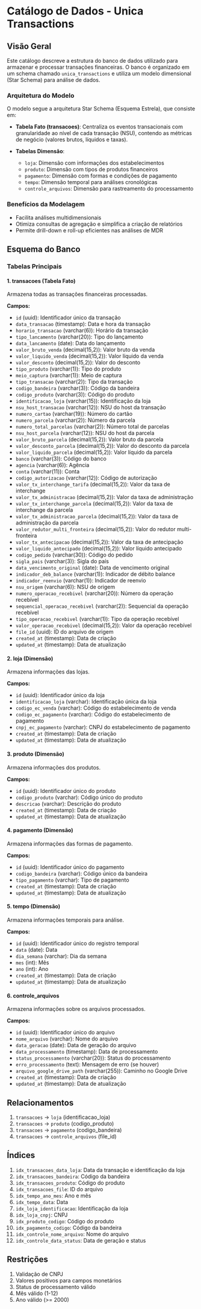 # Catálogo de Dados - Unica Transactions

## Visão Geral
Este catálogo descreve a estrutura do banco de dados utilizado para armazenar e processar transações financeiras. O banco é organizado em um schema chamado `unica_transactions` e utiliza um modelo dimensional (Star Schema) para análise de dados.

### Arquitetura do Modelo
O modelo segue a arquitetura Star Schema (Esquema Estrela), que consiste em:

- **Tabela Fato (transacoes)**: Centraliza os eventos transacionais com granularidade ao nível de cada transação (NSU), contendo as métricas de negócio (valores brutos, líquidos e taxas).

- **Tabelas Dimensão**:
  - `loja`: Dimensão com informações dos estabelecimentos
  - `produto`: Dimensão com tipos de produtos financeiros
  - `pagamento`: Dimensão com formas e condições de pagamento
  - `tempo`: Dimensão temporal para análises cronológicas
  - `controle_arquivos`: Dimensão para rastreamento do processamento

### Benefícios da Modelagem
- Facilita análises multidimensionais
- Otimiza consultas de agregação e simplifica a criação de relatórios
- Permite drill-down e roll-up eficientes nas análises de MDR

## Esquema do Banco

### Tabelas Principais

#### 1. transacoes (Tabela Fato)
Armazena todas as transações financeiras processadas.

**Campos:**
- `id` (uuid): Identificador único da transação
- `data_transacao` (timestamp): Data e hora da transação
- `horario_transacao` (varchar(6)): Horário da transação
- `tipo_lancamento` (varchar(20)): Tipo do lançamento
- `data_lancamento` (date): Data do lançamento
- `valor_bruto_venda` (decimal(15,2)): Valor bruto da venda
- `valor_liquido_venda` (decimal(15,2)): Valor líquido da venda
- `valor_desconto` (decimal(15,2)): Valor do desconto
- `tipo_produto` (varchar(1)): Tipo do produto
- `meio_captura` (varchar(1)): Meio de captura
- `tipo_transacao` (varchar(2)): Tipo da transação
- `codigo_bandeira` (varchar(3)): Código da bandeira
- `codigo_produto` (varchar(3)): Código do produto
- `identificacao_loja` (varchar(15)): Identificação da loja
- `nsu_host_transacao` (varchar(12)): NSU do host da transação
- `numero_cartao` (varchar(19)): Número do cartão
- `numero_parcela` (varchar(2)): Número da parcela
- `numero_total_parcelas` (varchar(2)): Número total de parcelas
- `nsu_host_parcela` (varchar(12)): NSU do host da parcela
- `valor_bruto_parcela` (decimal(15,2)): Valor bruto da parcela
- `valor_desconto_parcela` (decimal(15,2)): Valor do desconto da parcela
- `valor_liquido_parcela` (decimal(15,2)): Valor líquido da parcela
- `banco` (varchar(3)): Código do banco
- `agencia` (varchar(6)): Agência
- `conta` (varchar(11)): Conta
- `codigo_autorizacao` (varchar(12)): Código de autorização
- `valor_tx_interchange_tarifa` (decimal(15,2)): Valor da taxa de interchange
- `valor_tx_administracao` (decimal(15,2)): Valor da taxa de administração
- `valor_tx_interchange_parcela` (decimal(15,2)): Valor da taxa de interchange da parcela
- `valor_tx_administracao_parcela` (decimal(15,2)): Valor da taxa de administração da parcela
- `valor_redutor_multi_fronteira` (decimal(15,2)): Valor do redutor multi-fronteira
- `valor_tx_antecipacao` (decimal(15,2)): Valor da taxa de antecipação
- `valor_liquido_antecipado` (decimal(15,2)): Valor líquido antecipado
- `codigo_pedido` (varchar(30)): Código do pedido
- `sigla_pais` (varchar(3)): Sigla do país
- `data_vencimento_original` (date): Data de vencimento original
- `indicador_deb_balance` (varchar(1)): Indicador de débito balance
- `indicador_reenvio` (varchar(1)): Indicador de reenvio
- `nsu_origem` (varchar(6)): NSU de origem
- `numero_operacao_recebivel` (varchar(20)): Número da operação recebível
- `sequencial_operacao_recebivel` (varchar(2)): Sequencial da operação recebível
- `tipo_operacao_recebivel` (varchar(1)): Tipo da operação recebível
- `valor_operacao_recebivel` (decimal(15,2)): Valor da operação recebível
- `file_id` (uuid): ID do arquivo de origem
- `created_at` (timestamp): Data de criação
- `updated_at` (timestamp): Data de atualização

#### 2. loja (Dimensão)
Armazena informações das lojas.

**Campos:**
- `id` (uuid): Identificador único da loja
- `identificacao_loja` (varchar): Identificação única da loja
- `codigo_ec_venda` (varchar): Código do estabelecimento de venda
- `codigo_ec_pagamento` (varchar): Código do estabelecimento de pagamento
- `cnpj_ec_pagamento` (varchar): CNPJ do estabelecimento de pagamento
- `created_at` (timestamp): Data de criação
- `updated_at` (timestamp): Data de atualização

#### 3. produto (Dimensão)
Armazena informações dos produtos.

**Campos:**
- `id` (uuid): Identificador único do produto
- `codigo_produto` (varchar): Código único do produto
- `descricao` (varchar): Descrição do produto
- `created_at` (timestamp): Data de criação
- `updated_at` (timestamp): Data de atualização

#### 4. pagamento (Dimensão)
Armazena informações das formas de pagamento.

**Campos:**
- `id` (uuid): Identificador único do pagamento
- `codigo_bandeira` (varchar): Código único da bandeira
- `tipo_pagamento` (varchar): Tipo de pagamento
- `created_at` (timestamp): Data de criação
- `updated_at` (timestamp): Data de atualização

#### 5. tempo (Dimensão)
Armazena informações temporais para análise.

**Campos:**
- `id` (uuid): Identificador único do registro temporal
- `data` (date): Data
- `dia_semana` (varchar): Dia da semana
- `mes` (int): Mês
- `ano` (int): Ano
- `created_at` (timestamp): Data de criação
- `updated_at` (timestamp): Data de atualização

#### 6. controle_arquivos
Armazena informações sobre os arquivos processados.

**Campos:**
- `id` (uuid): Identificador único do arquivo
- `nome_arquivo` (varchar): Nome do arquivo
- `data_geracao` (date): Data de geração do arquivo
- `data_processamento` (timestamp): Data de processamento
- `status_processamento` (varchar(20)): Status do processamento
- `erro_processamento` (text): Mensagem de erro (se houver)
- `arquivo_google_drive_path` (varchar(255)): Caminho no Google Drive
- `created_at` (timestamp): Data de criação
- `updated_at` (timestamp): Data de atualização

## Relacionamentos

1. `transacoes` -> `loja` (identificacao_loja)
2. `transacoes` -> `produto` (codigo_produto)
3. `transacoes` -> `pagamento` (codigo_bandeira)
4. `transacoes` -> `controle_arquivos` (file_id)

## Índices

1. `idx_transacoes_data_loja`: Data da transação e identificação da loja
2. `idx_transacoes_bandeira`: Código da bandeira
3. `idx_transacoes_produto`: Código do produto
4. `idx_transacoes_file`: ID do arquivo
5. `idx_tempo_ano_mes`: Ano e mês
6. `idx_tempo_data`: Data
7. `idx_loja_identificacao`: Identificação da loja
8. `idx_loja_cnpj`: CNPJ
9. `idx_produto_codigo`: Código do produto
10. `idx_pagamento_codigo`: Código da bandeira
11. `idx_controle_nome_arquivo`: Nome do arquivo
12. `idx_controle_data_status`: Data de geração e status

## Restrições

1. Validação de CNPJ
2. Valores positivos para campos monetários
3. Status de processamento válido
4. Mês válido (1-12)
5. Ano válido (>= 2000)
